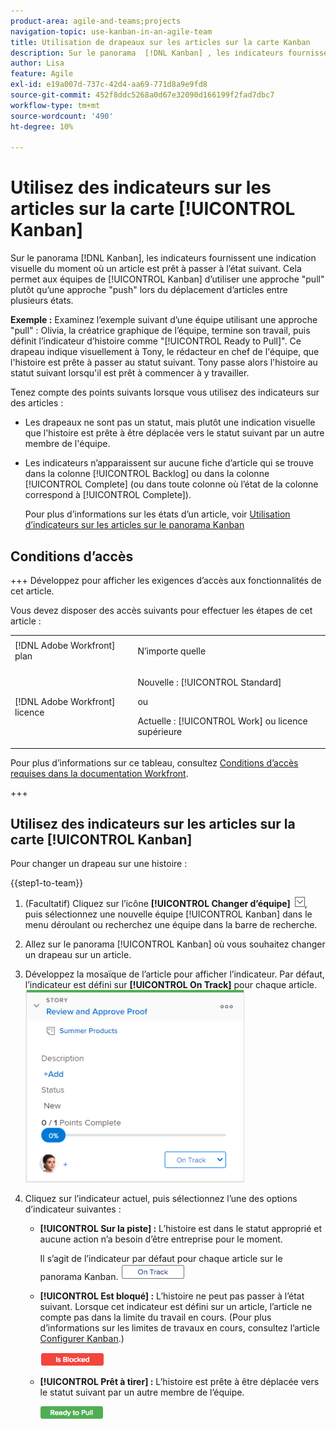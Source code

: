```yaml
---
product-area: agile-and-teams;projects
navigation-topic: use-kanban-in-an-agile-team
title: Utilisation de drapeaux sur les articles sur la carte Kanban
description: Sur le panorama  [!DNL Kanban] , les indicateurs fournissent une indication visuelle du moment où un article est prêt à passer à l’état suivant. Cela permet aux équipes de Kanban d’utiliser une approche "pull" plutôt qu’une approche "push" lors du déplacement d’articles entre états.
author: Lisa
feature: Agile
exl-id: e19a007d-737c-42d4-aa69-771d8a9e9fd8
source-git-commit: 452f8ddc5268a0d67e32090d166199f2fad7dbc7
workflow-type: tm+mt
source-wordcount: '490'
ht-degree: 10%

---
```


# Utilisez des indicateurs sur les articles sur la carte [!UICONTROL Kanban]

Sur le panorama [!DNL Kanban], les indicateurs fournissent une indication visuelle du moment où un article est prêt à passer à l’état suivant. Cela permet aux équipes de [!UICONTROL Kanban] d’utiliser une approche &quot;pull&quot; plutôt qu’une approche &quot;push&quot; lors du déplacement d’articles entre plusieurs états.

**Exemple :** Examinez l’exemple suivant d’une équipe utilisant une approche &quot;pull&quot; : Olivia, la créatrice graphique de l’équipe, termine son travail, puis définit l’indicateur d’histoire comme &quot;[!UICONTROL Ready to Pull]&quot;. Ce drapeau indique visuellement à Tony, le rédacteur en chef de l&#39;équipe, que l&#39;histoire est prête à passer au statut suivant. Tony passe alors l&#39;histoire au statut suivant lorsqu&#39;il est prêt à commencer à y travailler.

Tenez compte des points suivants lorsque vous utilisez des indicateurs sur des articles :

* Les drapeaux ne sont pas un statut, mais plutôt une indication visuelle que l&#39;histoire est prête à être déplacée vers le statut suivant par un autre membre de l&#39;équipe.
* Les indicateurs n’apparaissent sur aucune fiche d’article qui se trouve dans la colonne [!UICONTROL Backlog] ou dans la colonne [!UICONTROL Complete] (ou dans toute colonne où l’état de la colonne correspond à [!UICONTROL Complete]).

  Pour plus d’informations sur les états d’un article, voir [Utilisation d’indicateurs sur les articles sur le panorama Kanban](#updating-the-status-of-stories-and-subtasks)

## Conditions d’accès

+++ Développez pour afficher les exigences d’accès aux fonctionnalités de cet article.

Vous devez disposer des accès suivants pour effectuer les étapes de cet article :

<table style="table-layout:auto"> 
 <col> 
 </col> 
 <col> 
 </col> 
 <tbody> 
  <tr> 
   <td role="rowheader">[!DNL Adobe Workfront] plan</td> 
   <td> <p>N’importe quelle</p> </td> 
  </tr> 
  <tr> 
   <td role="rowheader">[!DNL Adobe Workfront] licence</td> 
   <td> <p>Nouvelle : [!UICONTROL Standard]</p> 
   ou
   <p>Actuelle : [!UICONTROL Work] ou licence supérieure</p> </td> 
  </tr>
 </tbody> 
</table>

Pour plus d’informations sur ce tableau, consultez [Conditions d’accès requises dans la documentation Workfront](/help/quicksilver/administration-and-setup/add-users/access-levels-and-object-permissions/access-level-requirements-in-documentation.md).

+++

## Utilisez des indicateurs sur les articles sur la carte [!UICONTROL Kanban]

Pour changer un drapeau sur une histoire :

{{step1-to-team}}

1. (Facultatif) Cliquez sur l’icône **[!UICONTROL Changer d’équipe]** ![Icône Changer d’équipe](assets/switch-team-icon.png), puis sélectionnez une nouvelle équipe [!UICONTROL Kanban] dans le menu déroulant ou recherchez une équipe dans la barre de recherche.

1. Allez sur le panorama [!UICONTROL Kanban] où vous souhaitez changer un drapeau sur un article.
1. Développez la mosaïque de l’article pour afficher l’indicateur.
Par défaut, l’indicateur est défini sur **[!UICONTROL On Track]** pour chaque article.
   ![Carte Kanban](assets/agile-storycard-kanban-2021-350x308.png)

1. Cliquez sur l’indicateur actuel, puis sélectionnez l’une des options d’indicateur suivantes :

   * **[!UICONTROL Sur la piste] :** L’histoire est dans le statut approprié et aucune action n’a besoin d’être entreprise pour le moment.

     Il s’agit de l’indicateur par défaut pour chaque article sur le panorama Kanban.
     ![kanban_flag_ontrack.png](assets/kanban-flag-ontrack.png)

   * **[!UICONTROL Est bloqué] :** L’histoire ne peut pas passer à l’état suivant. Lorsque cet indicateur est défini sur un article, l’article ne compte pas dans la limite du travail en cours. (Pour plus d’informations sur les limites de travaux en cours, consultez l’article [Configurer Kanban](../../agile/get-started-with-agile-in-workfront/configure-kanban.md).)

     ![kanban_flag_locked.png](assets/kanban-flag-blocked.png)

   * **[!UICONTROL Prêt à tirer] :** L’histoire est prête à être déplacée vers le statut suivant par un autre membre de l’équipe.

     ![kanban_flag_ready.png](assets/kanban-flag-ready.png)
